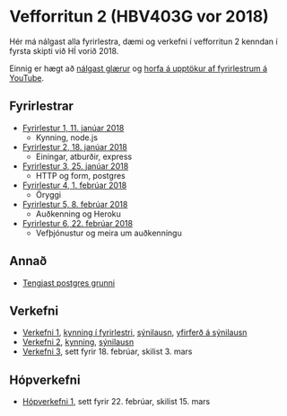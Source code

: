 # Vefforritun 2 (HBV403G vor 2018)

Hér má nálgast alla fyrirlestra, dæmi og verkefni í vefforritun 2 kenndan í fyrsta skipti við HÍ vorið 2018.

Einnig er hægt að [nálgast glærur](https://notendur.hi.is/~osk1/vefforritun2/2018/) og [horfa á upptökur af fyrirlestrum á YouTube](https://www.youtube.com/playlist?list=PLRj-ccg8iozwCJ0vsDZI7mBOVZcfwr3pZ).

## Fyrirlestrar

* [Fyrirlestur 1, 11. janúar 2018](fyrirlestrar/01/)
  - Kynning, node.js
* [Fyrirlestur 2, 18. janúar 2018](fyrirlestrar/02/)
  - Einingar, atburðir, express
* [Fyrirlestur 3, 25. janúar 2018](fyrirlestrar/03/)
  - HTTP og form, postgres
* [Fyrirlestur 4, 1. febrúar 2018](fyrirlestrar/04/)
  - Öryggi
* [Fyrirlestur 5, 8. febrúar 2018](fyrirlestrar/05/)
  - Auðkenning og Heroku
* [Fyrirlestur 6, 22. febrúar 2018](fyrirlestrar/06/)
  - Vefþjónustur og meira um auðkenningu

## Annað

* [Tengjast postgres grunni](postgres.md)

## Verkefni

* [Verkefni 1](https://github.com/vefforritun/vef2-2018-v1), [kynning í fyrirlestri](https://youtu.be/RpyM9Uisx1M?t=2639), [sýnilausn](https://github.com/vefforritun/vef2-2018-v1-synilausn), [yfirferð á sýnilausn](https://youtu.be/vQgB9zBtV68)
* [Verkefni 2](https://github.com/vefforritun/vef2-2018-v2), [kynning](https://youtu.be/wtcKyTTvOB4), [sýnilausn](https://github.com/vefforritun/vef2-2018-v2-synilausn)
* [Verkefni 3](https://github.com/vefforritun/vef2-2018-v3), sett fyrir 18. febrúar, skilist 3. mars

## Hópverkefni

* [Hópverkefni 1](https://github.com/vefforritun/vef2-2018-h1), sett fyrir 22. febrúar, skilist 15. mars

